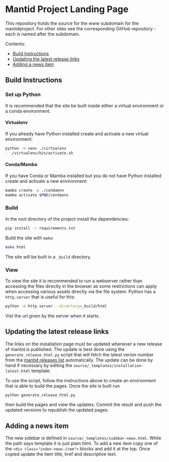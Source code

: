 # Mantid Project Landing Page

This repository holds the source for the www subdomain for the mantidproject.
For other sites see the corresponding GitHub repository - each is named after
the subdomain.

Contents:

- [Build Instructions](#build-instructions)
- [Updating the latest release links](#updating-the-latest-release-links)
- [Adding a news item](#adding-a-news-item)

## Build Instructions

### Set up Python

It is recommended that the site be built inside either a virtual environment or
a conda environment.

#### Virtualenv

If you already have Python installed create and activate a new virtual environment:

```sh
python -m venv ./virtualenv
. ./virtualenv/bin/activate.sh
```

#### Conda/Mamba

If you have Conda or Mamba installed but you do not have Python installed
create and activate a new environment:

```sh
mamba create -p ./condaenv
mamba activate $PWD/condaenv
```

### Build

In the root directory of the project install the dependencies:

```sh
pip install -r requirements.txt
```

Build the site with `make`:

```sh
make html
```

The site will be built in a `_build` directory.

### View

To view the site it is recommended to run a webserver rather than accessing
the files directly in the browser as some restrictions can apply when
accessing various assets directly via the file system.
Python has a `http.server` that is useful for this:

```sh
python -m http.server --directory=_build/html
```

Vist the url given by the server when it starts.

## Updating the latest release links

The links on the installation page must be updated whenever a new
release of mantid is published. The update is best done using the
`generate_release_html.py` script that will fetch the latest
verion number from the [mantid releases list]() automatically.
The update can be done by hand if necessary by editing the
`source/_templates/installation-latest.html` template.

To use the script, follow the instructions above to create an environment
that is able to build the pages. Once the site is built run

```sh
python generate_release_html.py
```

then build the pages and view the updates.
Commit the result and push the updated versions to republish the updated
pages.


## Adding a news item

The new sidebar is defined in `source/_templates/sidebar-news.html`.
While the path says template it is just plain html.
To add a new item copy one of the `<div class="index-news-item">` blocks
and add it at the top.
Once copied update the item title, href and descriptive text.
